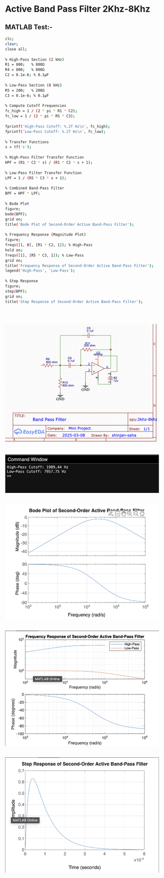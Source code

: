 # Active Band Pass Filter 2Khz-8Khz

## MATLAB Test:-

```bash
clc;
clear;
close all;

% High-Pass Section (2 kHz)
R1 = 800;   % 800Ω 
R4 = 800;   % 800Ω 
C2 = 0.1e-6; % 0.1µF 

% Low-Pass Section (8 kHz)
R5 = 200;   % 200Ω 
C3 = 0.1e-6; % 0.1µF 

% Compute Cutoff Frequencies
fc_high = 1 / (2 * pi * R1 * C2); 
fc_low = 1 / (2 * pi * R5 * C3); 

fprintf('High-Pass Cutoff: %.2f Hz\n', fc_high);
fprintf('Low-Pass Cutoff: %.2f Hz\n', fc_low);

% Transfer Functions
s = tf('s');

% High-Pass Filter Transfer Function
HPF = (R1 * C2 * s) / (R1 * C2 * s + 1);

% Low-Pass Filter Transfer Function
LPF = 1 / (R5 * C3 * s + 1);

% Combined Band-Pass Filter
BPF = HPF * LPF;

% Bode Plot
figure;
bode(BPF);
grid on;
title('Bode Plot of Second-Order Active Band-Pass Filter');

% Frequency Response (Magnitude Plot)
figure;
freqs([1, 0], [R1 * C2, 1]); % High-Pass
hold on;
freqs([1], [R5 * C3, 1]); % Low-Pass
grid on;
title('Frequency Response of Second-Order Active Band-Pass Filter');
legend('High-Pass', 'Low-Pass');

% Step Response
figure;
step(BPF);
grid on;
title('Step Response of Second-Order Active Band-Pass Filter');
```
<br>
<br>
<br>

<img src="./img/bpfcckt.png">

<br>
<br>
<br>

<img src="./img/bpfcode.png">

<br>
<br>
<br>


<img src="./img/bpf1.png">

<br>
<br>
<br>

<img src ="./img/bpf2.png">

<br>
<br>
<br>

<img src="./img/bpf3.png">